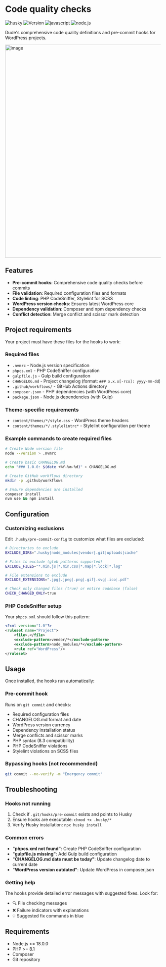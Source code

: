 # Code quality checks

 [![husky](https://img.shields.io/badge/🐶%20husky-a8b1ff?style=for-the-badge)](#) ![Version](https://img.shields.io/badge/version-1.0.1-blue?style=for-the-badge) [![javascript](https://img.shields.io/badge/javascript-%23F7DF1E.svg?style=for-the-badge&logo=javascript&logoColor=black)](#) [![node.js](https://img.shields.io/badge/node.js-%23339933.svg?style=for-the-badge&logo=node.js&logoColor=white)](#)

Dude's comprehensive code quality definitions and pre-commit hooks for WordPress projects.

<img width="706" height="688" alt="image" src="https://github.com/user-attachments/assets/1f5495f2-3745-4e6f-827b-460272a4ad96" />

## Features

- **Pre-commit hooks**: Comprehensive code quality checks before commits
- **File validation**: Required configuration files and formats
- **Code linting**: PHP CodeSniffer, Stylelint for SCSS
- **WordPress version checks**: Ensures latest WordPress core
- **Dependency validation**: Composer and npm dependency checks
- **Conflict detection**: Merge conflict and scissor mark detection

## Project requirements

Your project must have these files for the hooks to work:

### Required files
- `.nvmrc` - Node.js version specification
- `phpcs.xml` - PHP CodeSniffer configuration
- `gulpfile.js` - Gulp build configuration
- `CHANGELOG.md` - Project changelog (format: `### x.x.x[-rcx]: yyyy-mm-dd`)
- `.github/workflows/` - GitHub Actions directory
- `composer.json` - PHP dependencies (with WordPress core)
- `package.json` - Node.js dependencies (with Gulp)

### Theme-specific requirements

- `content/themes/*/style.css` - WordPress theme headers
- `content/themes/*/.stylelintrc*` - Stylelint configuration per theme

### Example commands to create required files

```bash
# Create Node version file
node --version > .nvmrc

# Create basic CHANGELOG.md
echo "### 1.0.0: $(date +%Y-%m-%d)" > CHANGELOG.md

# Create GitHub workflows directory
mkdir -p .github/workflows

# Ensure dependencies are installed
composer install
nvm use && npm install
```

## Configuration

### Customizing exclusions

Edit `.husky/pre-commit-config` to customize what files are excluded:

```bash
# Directories to exclude
EXCLUDE_DIRS=".husky|node_modules|vendor|.git|uploads|cache"

# Files to exclude (glob patterns supported)
EXCLUDE_FILES="*.min.js|*.min.css|*.map|*.lock|*.log"

# File extensions to exclude
EXCLUDE_EXTENSIONS=".jpg|.jpeg|.png|.gif|.svg|.ico|.pdf"

# Check only changed files (true) or entire codebase (false)
CHECK_CHANGED_ONLY=true
```

### PHP CodeSniffer setup

Your `phpcs.xml` should follow this pattern:
```xml
<?xml version="1.0"?>
<ruleset name="Project">
    <file>.</file>
    <exclude-pattern>vendor/*</exclude-pattern>
    <exclude-pattern>node_modules/*</exclude-pattern>
    <rule ref="WordPress"/>
</ruleset>
```

## Usage

Once installed, the hooks run automatically:

### Pre-commit hook

Runs on `git commit` and checks:
- Required configuration files
- CHANGELOG.md format and date
- WordPress version currency
- Dependency installation status
- Merge conflicts and scissor marks
- PHP syntax (8.3 compatibility)
- PHP CodeSniffer violations
- Stylelint violations on SCSS files

### Bypassing hooks (not recommended)

```bash
git commit --no-verify -m "Emergency commit"
```

## Troubleshooting

### Hooks not running

1. Check if `.git/hooks/pre-commit` exists and points to Husky
2. Ensure hooks are executable: `chmod +x .husky/*`
3. Verify Husky installation: `npx husky install`

### Common errors

- **"phpcs.xml not found"**: Create PHP CodeSniffer configuration
- **"gulpfile.js missing"**: Add Gulp build configuration
- **"CHANGELOG.md date must be today"**: Update changelog date to current date
- **"WordPress version outdated"**: Update WordPress in composer.json

### Getting help

The hooks provide detailed error messages with suggested fixes. Look for:
- 🔍 File checking messages
- ❌ Failure indicators with explanations  
- 💡 Suggested fix commands in blue

## Requirements

- Node.js >= 18.0.0
- PHP >= 8.1
- Composer
- Git repository
